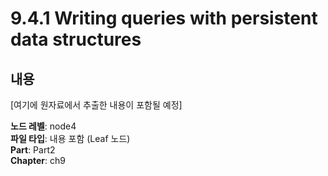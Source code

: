 # 9.4.1 Writing queries with persistent data structures

## 내용

[여기에 원자료에서 추출한 내용이 포함될 예정]

**노드 레벨**: node4  
**파일 타입**: 내용 포함 (Leaf 노드)  
**Part**: Part2  
**Chapter**: ch9  
